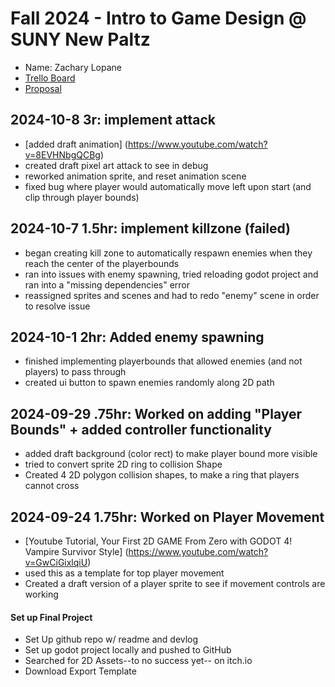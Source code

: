 # Fall 2024 - Intro to Game Design @ SUNY New Paltz
* Name: Zachary Lopane
* [Trello Board](https://trello.com/b/mR0VP2jR/final-project-todo)
* [Proposal](https://github.com/Zzazzh/FinalProjectCPS293/blob/main/Final%20Project%20Proposal%20Lopane.pdf)

## 2024-10-8 3r: implement attack
* [added draft animation] (https://www.youtube.com/watch?v=8EVHNbgQCBg)
* created draft pixel art attack to see in debug
* reworked animation sprite, and reset animation scene
* fixed bug where player would automatically move left upon start (and clip through player bounds)

## 2024-10-7 1.5hr: implement killzone (failed)
* began creating kill zone to automatically respawn enemies when they reach the center of the playerbounds
* ran into issues with enemy spawning, tried reloading godot project and ran into a "missing dependencies" error
* reassigned sprites and scenes and had to redo "enemy" scene in order to resolve issue

## 2024-10-1 2hr: Added enemy spawning
* finished implementing playerbounds that allowed enemies (and not players) to pass through
* created ui button to spawn enemies randomly along 2D path

## 2024-09-29 .75hr: Worked on adding "Player Bounds" + added controller functionality
* added draft background (color rect) to make player bound more visible
* tried to convert sprite 2D ring to collision Shape
* Created 4 2D polygon collision shapes, to make a ring that players cannot cross

## 2024-09-24 1.75hr: Worked on Player Movement
* [Youtube Tutorial, Your First 2D GAME From Zero with GODOT 4! Vampire Survivor Style] (https://www.youtube.com/watch?v=GwCiGixlqiU)
* used this as a template for top player movement 
* Created a draft version of a player sprite to see if movement controls are working
#### Set up Final Project
* Set Up github repo w/ readme and devlog
* Set up godot project locally and pushed to GitHub 
* Searched for 2D Assets--to no success yet-- on itch.io
* Download Export Template





